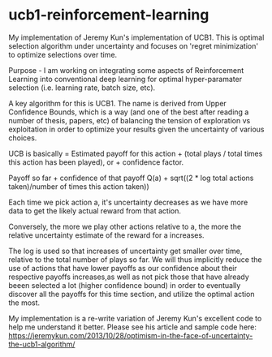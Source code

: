 # ucb1-reinforcement-learning
My implementation of Jeremy Kun's implementation of UCB1.  This is optimal selection algorithm under uncertainty and focuses on 'regret minimization' to optimize selections over time.

Purpose - I am working on integrating some aspects of Reinforcement Learning into conventional deep learning for optimal hyper-paramater selection (i.e. learning rate, batch size, etc).

A key algorithm for this is UCB1.  The name is derived from Upper Confidence Bounds, which is a way (and one of the best after reading a number of thesis, papers, etc) of balancing the tension of exploration vs exploitation in order to optimize your results given the uncertainty of various choices.

UCB is basically = Estimated payoff for this action + (total plays / total times this action has been played), or + confidence factor.

Payoff so far + confidence of that payoff
Q(a) + sqrt((2 * log total actions taken)/number of times this action taken))

Each time we pick action a, it's uncertainty decreases as we have more data to get the likely actual reward from that action.

Conversely, the more we play other actions relative to a, the more the relative uncertainty estimate of the reward for a increases.

The log is used so that increases of uncertainty get smaller over time, relative to the total number of plays so far. 
We will thus implicitly reduce the use of actions that have lower payoffs as our confidence about their respective payoffs increases,as well as not pick those that have already beeen selected a lot (higher confidence bound) in order to eventually discover all the payoffs for this time section, and utilize the optimal action the most.

My implementation is a re-write variation of Jeremy Kun's excellent code to help me understand it better.  Please see his article and sample code here:
https://jeremykun.com/2013/10/28/optimism-in-the-face-of-uncertainty-the-ucb1-algorithm/
